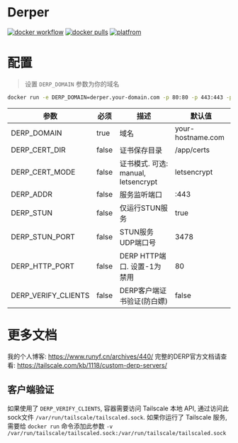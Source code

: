 # Derper

[![docker workflow](https://github.com/fredliang44/derper-docker/actions/workflows/docker-image.yml/badge.svg)](https://hub.docker.com/r/runyf/derper)
[![docker pulls](https://img.shields.io/docker/pulls/runyf/derper.svg?color=brightgreen)](https://hub.docker.com/r/runyf/derper)
[![platfrom](https://img.shields.io/badge/platform-amd64%20%7C%20arm64-brightgreen)](https://hub.docker.com/r/runyf/derper/tags)

# 配置

> 设置 `DERP_DOMAIN` 参数为你的域名

```bash
docker run -e DERP_DOMAIN=derper.your-domain.com -p 80:80 -p 443:443 -p 3478:3478/udp runyf/derper
```

| 参数                |   必须   | 描述                                                                   |        默认值      |
| ------------------- | -------- | ---------------------------------------------------------------------- | ----------------- |
| DERP_DOMAIN         | true     | 域名                                                                   | your-hostname.com |
| DERP_CERT_DIR       | false    | 证书保存目录                                                            | /app/certs        |
| DERP_CERT_MODE      | false    | 证书模式. 可选: manual, letsencrypt                                     | letsencrypt       |
| DERP_ADDR           | false    | 服务监听端口                                                            | :443              |
| DERP_STUN           | false    | 仅运行STUN服务                                                          | true              |
| DERP_STUN_PORT      | false    | STUN服务UDP端口号                                                       | 3478              |
| DERP_HTTP_PORT      | false    | DERP HTTP端口. 设置-1为禁用                                             | 80                |
| DERP_VERIFY_CLIENTS | false    | DERP客户端证书验证(防白嫖)                                               | false             |

# 更多文档

我的个人博客: https://www.runyf.cn/archives/440/
完整的DERP官方文档请查看: https://tailscale.com/kb/1118/custom-derp-servers/

## 客户端验证

如果使用了 `DERP_VERIFY_CLIENTS`, 容器需要访问 Tailscale 本地 API, 通过访问此sock文件 `/var/run/tailscale/tailscaled.sock`. 如果你运行了 Tailscale 服务, 需要给 `docker run` 命令添加此参数 `-v /var/run/tailscale/tailscaled.sock:/var/run/tailscale/tailscaled.sock`
